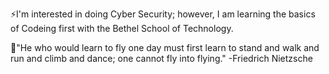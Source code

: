 ⚡I'm interested in doing Cyber Security; however, I am learning the basics of Codeing first with the Bethel School of Technology.

💭"He who would learn to fly one day must first learn to stand and walk and run and climb and dance; one cannot fly into flying."
				-Friedrich Nietzsche
